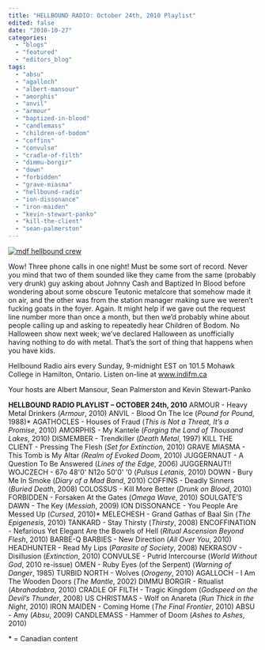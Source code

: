 ```yaml
---
title: "HELLBOUND RADIO: October 24th, 2010 Playlist"
edited: false
date: "2010-10-27"
categories:
  - "blogs"
  - "featured"
  - "editors_blog"
tags:
  - "absu"
  - "agalloch"
  - "albert-mansour"
  - "amorphis"
  - "anvil"
  - "armour"
  - "baptized-in-blood"
  - "candlemass"
  - "children-of-bodom"
  - "coffins"
  - "convulse"
  - "cradle-of-filth"
  - "dimmu-borgir"
  - "down"
  - "forbidden"
  - "grave-miasma"
  - "hellbound-radio"
  - "ion-dissonance"
  - "iron-maiden"
  - "kevin-stewart-panko"
  - "kill-the-client"
  - "sean-palmerston"
---
```


[![](http://www.hellbound.ca/wp-content/uploads/2010/06/mdf-hellbound-crew.jpg "mdf hellbound crew")](http://www.hellbound.ca/wp-content/uploads/2010/06/mdf-hellbound-crew.jpg)

Wow! Three phone calls in one night! Must be some sort of record. Never you mind that two of them sounded like they came from the same (probably very drunk) guy asking about Johnny Cash and Baptized In Blood before wondering about some obscure Teutonic metalcore that somehow made it on air, and the other was from the station manager making sure we weren’t fucking goats in the foyer. Again. It might help if we gave out the request line number more than once a month, but then we’d probably whine about people calling up and asking to repeatedly hear Children of Bodom. No Halloween show next week; we’ve declared Halloween as unofficially having nothing to do with metal. That’s the sort of thing that happens when you have kids.

Hellbound Radio airs every Sunday, 9-midnight EST on 101.5 Mohawk College in Hamilton, Ontario. Listen on-line at www.indifm.ca

Your hosts are Albert Mansour, Sean Palmerston and Kevin Stewart-Panko

**HELLBOUND RADIO PLAYLIST – OCTOBER 24th, 2010** ARMOUR - Heavy Metal Drinkers (_Armour_, 2010) ANVIL - Blood On The Ice (_Pound for Pound_, 1988)\* AGATHOCLES - Houses of Fraud (_This is Not a Threat, It’s a Promise_, 2010) AMORPHIS - My Kantele (_Forging the Land of Thousand Lakes_, 2010) DISMEMBER - Trendkiller (_Death Metal_, 1997) KILL THE CLIENT - Pressing The Flesh (_Set for Extinction_, 2010) GRAVE MIASMA - This Tomb is My Altar _(Realm of Evoked Doom_, 2010) JUGGERNAUT - A Question To Be Answered (_Lines of the Edge_, 2006) JUGGERNAUT!! WOJCZECH - 67o 48'0' N12o 50'0' '0 (_Pulsus Letanis_, 2010) DOWN - Bury Me In Smoke (_Diary of a Mad Band_, 2010) COFFINS - Deadly Sinners (_Buried Death_, 2008) COLOSSUS - Kill More Better (_Drunk on Blood_, 2010) FORBIDDEN - Forsaken At the Gates (_Omega Wave_, 2010) SOULGATE’S DAWN - The Key (_Messiah_, 2009) ION DISSONANCE - You People Are Messed Up (_Cursed_, 2010)\* MELECHESH - Grand Gathas of Baal Sin (_The Epigenesis_, 2010) TANKARD - Stay Thirsty (_Thirsty_, 2008) ENCOFFINATION - Nefarious Yet Elegant Are the Bowels of Hell (_Ritual Ascension Beyond Flesh_, 2010) BARBE-Q BARBIES - New Direction (_All Over You_, 2010) HEADHUNTER - Read My Lips (_Parasite of Society_, 2008) NEKRASOV - Disillusion (_Extinction_, 2010) CONVULSE - Putrid Intercourse (_World Without God_, 2010 re-issue) OMEN - Ruby Eyes (of the Serpent) (_Warning of Danger_, 1985) TURBID NORTH - Wolves (_Orogeny_, 2010) AGALLOCH - I Am The Wooden Doors (_The Mantle_, 2002) DIMMU BORGIR - Ritualist (_Abrahadabra_, 2010) CRADLE OF FILTH - Tragic Kingdom (_Godspeed on the Devil’s Thunder_, 2008) US CHRISTMAS - Wolf on Anareta (_Run Thick in the Night_, 2010) IRON MAIDEN - Coming Home (_The Final Frontier_, 2010) ABSU - Amy (_Absu_, 2009) CANDLEMASS - Hammer of Doom (_Ashes to Ashes_, 2010)

\* = Canadian content

